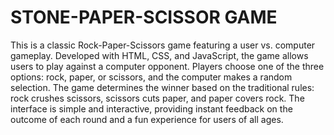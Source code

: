 # STONE-PAPER-SCISSOR GAME
This is a classic Rock-Paper-Scissors game featuring a user vs. computer gameplay. Developed with HTML, CSS, and JavaScript, the game allows users to play against a computer opponent. Players choose one of the three options: rock, paper, or scissors, and the computer makes a random selection. The game determines the winner based on the traditional rules: rock crushes scissors, scissors cuts paper, and paper covers rock. The interface is simple and interactive, providing instant feedback on the outcome of each round and a fun experience for users of all ages.
